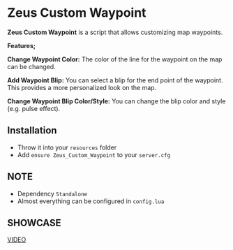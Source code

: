 # Zeus Custom Waypoint
**Zeus Custom Waypoint** is a script that allows customizing map waypoints.

**Features;**

**Change Waypoint Color:** The color of the line for the waypoint on the map can be changed.

**Add Waypoint Blip:** You can select a blip for the end point of the waypoint. This provides a more personalized look on the map.

**Change Waypoint Blip Color/Style:** You can change the blip color and style (e.g. pulse effect).

## Installation
- Throw it into your `resources` folder
- Add `ensure Zeus_Custom_Waypoint` to your `server.cfg`

## NOTE
- Dependency `Standalone`
- Almost everything can be configured in `config.lua`

## SHOWCASE

[VIDEO](https://youtu.be/LZuCqHCqu0Q)
